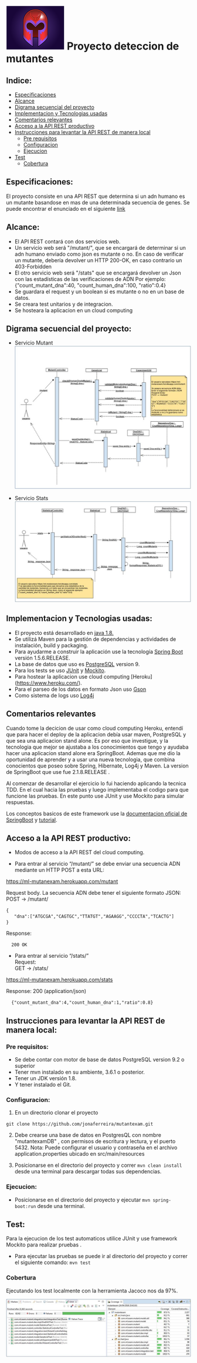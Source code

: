 # ![Magneto_image](doc/images/villain.png) Proyecto deteccion de mutantes 

## Indice:
- [Especificaciones](#especificaciones)
- [Alcance](#alcance)
- [Digrama secuencial del proyecto](#digrama-secuencial-del-proyecto)
- [Implementacion y Tecnologias usadas](#implementacion-y-tecnologias-usadas)
- [Comentarios relevantes](#comentarios-relevantes)
- [Acceso a la API REST productivo](#acceso-a-la-api-rest-productivo)
- [Instrucciones para levantar la API REST de manera local](#instrucciones-para-levantar-la-api-rest-de-manera-local)
  - [Pre requisitos](#pre-requisitos)
  - [Configuracion](#configuracion)
  - [Ejecucion](#ejecucion)  
- [Test](#test)
  - [Cobertura](#cobertura)

## Especificaciones:
El proyecto consiste en una API REST que determina si un adn humano es un mutante basandose en mas de una determinada secuencia de genes.
Se puede encontrar el enunciado en el siguiente [link](https://github.com/jonaferreira/mutantexam/blob/master/doc/Challenge_MeLi_BE-Mutantes.pdf) 

## Alcance:
* El API REST contará con dos servicios web.
* Un servicio web será "/mutant/", que se encargará de determinar si un adn humano enviado como json es mutante o no.
En caso de verificar un mutante, debería devolver un HTTP 200-OK, en caso contrario un 403-Forbidden
* El otro servicio web será "/stats" que se encargará devolver un Json con las estadísticas de las verificaciones de ADN
Por ejemplo: {"count_mutant_dna":40, "count_human_dna":100, "ratio":0.4}
* Se guardara el request y un boolean si es mutante o no en un base de datos.
* Se creara test unitarios y de integracion.
* Se hosteara la aplicacion en un cloud computing

## Digrama secuencial del proyecto:
* Servicio Mutant
![secuence_diagram-Mutant](https://raw.githubusercontent.com/jonaferreira/mutantexam/master/doc/diagrams/secuence_diagram-Mutant.jpg)

* Servicio Stats
![secuence_diagram-Stats](https://raw.githubusercontent.com/jonaferreira/mutantexam/master/doc/diagrams/secuence_diagram-Stats.jpg)

## Implementacion y Tecnologias usadas:
* El proyecto está desarrollado en  [java 1.8.](http://www.oracle.com/technetwork/java/javase/downloads/jdk8-downloads-2133151.html) 
* Se utilizá Maven para la gestión de dependencias y actividades de instalación, build y packaging.
* Para ayudarme a construir la aplicación use la tecnología [Spring Boot](https://spring.io/) versión 1.5.6.RELEASE.
* La base de datos que uso es [PostgreSQL](https://www.postgresql.org/) version 9.
* Para los tests se uso [JUnit](http://junit.org/junit5/) y [Mockito](http://site.mockito.org/).
* Para hostear la aplicacion use cloud computing [Heroku] (https://www.heroku.com/).
* Para el parseo de los datos en formato Json uso [Gson](https://github.com/google/gson) 
* Como sistema de logs uso [Log4j](https://logging.apache.org/log4j/2.x/) 


## Comentarios relevantes
Cuando tome la decicion de usar como cloud computing Heroku, entendí que para hacer el deploy de la aplicacion debía usar maven, PostgreSQL y que sea una aplicacion stand alone.
Es por eso que investigue, y la tecnologia que mejor se ajustaba a los conocimientos que tengo y ayudaba hacer una aplicacion stand alone era SpringBoot. Ademas que me dio la oportunidad de aprender y a usar una nueva tecnologia, que combina conocientos que poseo sobre Spring, Hibernate, Log4j y Maven. La version de SpringBoot que use fue 2.1.8.RELEASE .

Al comenzar de desarrollar el ejercicio lo fui haciendo aplicando la tecnica TDD. En el cual hacia las pruebas y luego implementaba el codigo para que funcione las pruebas. En este punto use JUnit y use Mockito para simular respuestas.

Los conceptos basicos de este framework use la [documentacion oficial de SpringBoot](https://docs.spring.io/spring-boot/docs/current/reference/html/index.html) y 
[tutorial](https://spring.io/guides/gs/spring-boot/ ).


## Acceso a la API REST productivo:
- Modos de acceso a la API REST del cloud computing.
 * Para entrar al servicio “/mutant/” se debe enviar una secuencia ADN mediante un HTTP POST a esta URL:</br>
 
https://ml-mutanexam.herokuapp.com/mutant <br />

Request body. La secuencia ADN debe tener el siguiente formato JSON: <br />
POST → /mutant/ <br />
```
{ 
   "dna":["ATGCGA","CAGTGC","TTATGT","AGAAGG","CCCCTA","TCACTG"] 
}
```

Response:

```
  200 OK
```

 * Para entrar al servicio “/stats/” <br />
Request: <br />
GET  → /stats/ <br />

https://ml-mutanexam.herokuapp.com/stats <br />

Response: 200 (application/json)
```
  {"count_mutant_dna":4,"count_human_dna":1,"ratio":0.8}
```

	
## Instrucciones para levantar la API REST de manera local: 

### Pre requisitos:
* Se debe contar con motor de base de datos PostgreSQL version 9.2 o superior
* Tener mvn instalado en su ambiente, 3.6.1 o posterior.
* Tener un JDK versión 1.8.
* Y tener instalado el Git.

### Configuracion:
1. En un directorio clonar el proyecto 
```
git clone https://github.com/jonaferreira/mutantexam.git
```

2. Debe crearse una base de datos en PostgresQL con nombre "mutantexamDB" , con permisos de escritura y lectura, y el puerto 5432. 
Nota: Puede configurar el usuario y contraseña en el archivo application.properties ubicado en src/main/resources

3. Posicionarse en el directorio del proyecto y correr ```mvn clean install``` desde una terminal para descargar todas sus dependencias.

### Ejecucion:
- Posicionarse en el directorio del proyecto y ejecutar ```mvn spring-boot:run``` desde una terminal.

## Test:
Para la ejecucion de los test automaticos utilice JUnit y use framework Mockito para realizar pruebas .

- Para ejecutar las pruebas se puede ir al directorio del proyecto y correr el siguiente comando: ```mvn test```

### Cobertura
Ejecutando los test localmente con la herramienta Jacoco nos da 97%.

![coverage](./doc/coverage/coverage.JPG)

